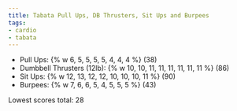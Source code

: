 ```yaml
---
title: Tabata Pull Ups, DB Thrusters, Sit Ups and Burpees
tags:
- cardio
- tabata
---
```


- Pull Ups: {% w 6, 5, 5, 5, 5, 4, 4, 4 %} (38)
- Dumbbell Thrusters (12lb): {% w 10, 10, 11, 11, 11, 11, 11, 11 %} (86)
- Sit Ups: {% w 12, 13, 12, 12, 10, 10, 10, 11 %} (90)
- Burpees: {% w 7, 6, 6, 5, 4, 5, 5, 5 %} (43)

Lowest scores total: 28
